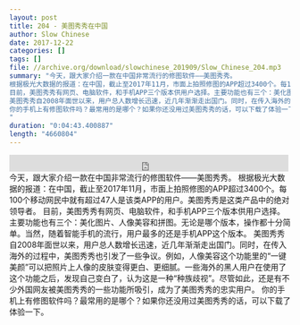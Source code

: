 ```yaml
---
layout: post
title: 204 - 美图秀秀在中国
author: Slow Chinese
date: 2017-12-22
categories: []
tags: []
file: //archive.org/download/slowchinese_201909/Slow_Chinese_204.mp3
summary: "今天，跟大家介绍一款在中国非常流行的修图软件——美图秀秀。
根据极光大数据的报道：在中国，截止至2017年11月，市面上拍照修图的APP超过3400个。每100个移动网民中就有超过47人是该类APP的用户。美图秀秀是这类产品中的绝对领导者。
目前，美图秀秀有网页、电脑软件，和手机APP三个版本供用户选择。主要功能也有三个：美化图片、人像美容和拼图。无论是哪个版本，操作都十分简单。当然，随着智能手机的流行，用户最多的还是手机APP这个版本。
美图秀秀自2008年面世以来，用户总人数增长迅速，近几年渐渐走出国门。同时，在传入海外的过程中，美图秀秀也引发了一些争议。例如，人像美容这个功能里的“一键美颜”可以把照片上人像的皮肤变得更白、更细腻。一些海外的黑人用户在使用了这个功能之后，发现自己变白了，认为这是一种“种族歧视”。尽管如此，还是有不少外国网友被美图秀秀的一些功能所吸引，成为了美图秀秀的忠实用户。
你的手机上有修图软件吗？最常用的是哪个？如果你还没用过美图秀秀的话，可以下载了体验一下。
"
duration: "0:04:43.400887"
length: "4660804"
---
```


<iframe src="https://archive.org/embed/slowchinese_201909/Slow_Chinese_204.mp3" width="500" height="30" frameborder="0" webkitallowfullscreen="true" mozallowfullscreen="true" allowfullscreen></iframe>
今天，跟大家介绍一款在中国非常流行的修图软件——美图秀秀。
根据极光大数据的报道：在中国，截止至2017年11月，市面上拍照修图的APP超过3400个。每100个移动网民中就有超过47人是该类APP的用户。美图秀秀是这类产品中的绝对领导者。
目前，美图秀秀有网页、电脑软件，和手机APP三个版本供用户选择。主要功能也有三个：美化图片、人像美容和拼图。无论是哪个版本，操作都十分简单。当然，随着智能手机的流行，用户最多的还是手机APP这个版本。
美图秀秀自2008年面世以来，用户总人数增长迅速，近几年渐渐走出国门。同时，在传入海外的过程中，美图秀秀也引发了一些争议。例如，人像美容这个功能里的“一键美颜”可以把照片上人像的皮肤变得更白、更细腻。一些海外的黑人用户在使用了这个功能之后，发现自己变白了，认为这是一种“种族歧视”。尽管如此，还是有不少外国网友被美图秀秀的一些功能所吸引，成为了美图秀秀的忠实用户。
你的手机上有修图软件吗？最常用的是哪个？如果你还没用过美图秀秀的话，可以下载了体验一下。
